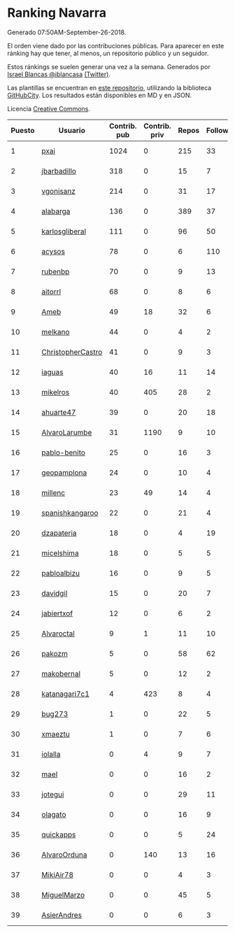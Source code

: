 # Ranking Navarra

Generado 07:50AM-September-26-2018.

El orden viene dado por las contribuciones públicas. Para aparecer en este ránking hay que tener, al menos, un repositorio público y un seguidor.

Estos ránkings se suelen generar una vez a la semana. Generados por [Israel Blancas @iblancasa](https://github.com/iblancasa/) [(Twitter)](https://twitter.com/iblancasa).

Las plantillas se encuentran en [este repositorio](https://github.com/iblancasa/GH-Spanish-Ranking), utilizando la biblioteca [GitHubCity](https://github.com/iblancasa/GitHubCity). Los resultados están disponibles en MD y en JSON.

Licencia [Creative Commons](https://creativecommons.org/licenses/by/4.0/).

| Puesto   |  Usuario  | Contrib. pub | Contrib. priv |Repos| Followers | Desde |  Avatar  |
|----------|-----------|--------------|---------------|-----|-----------|-------|----------|
|1|[pxai](https://github.com/pxai)|1024|0|215|33|2011-12-02|![pxai]()|
|2|[jbarbadillo](https://github.com/jbarbadillo)|318|0|15|7|2016-01-29|![jbarbadillo]()|
|3|[vgonisanz](https://github.com/vgonisanz)|214|0|31|17|2012-05-03|![vgonisanz]()|
|4|[alabarga](https://github.com/alabarga)|136|0|389|37|2009-12-11|![alabarga]()|
|5|[karlosgliberal](https://github.com/karlosgliberal)|111|0|96|50|2010-02-10|![karlosgliberal]()|
|6|[acysos](https://github.com/acysos)|78|0|6|110|2012-04-18|![acysos]()|
|7|[rubenbp](https://github.com/rubenbp)|70|0|9|13|2011-01-18|![rubenbp]()|
|8|[aitorrl](https://github.com/aitorrl)|68|0|8|6|2010-08-19|![aitorrl]()|
|9|[Ameb](https://github.com/Ameb)|49|18|32|6|2010-09-03|![Ameb]()|
|10|[melkano](https://github.com/melkano)|44|0|4|2|2015-07-04|![melkano]()|
|11|[ChristopherCastro](https://github.com/ChristopherCastro)|41|0|9|3|2011-04-25|![ChristopherCastro]()|
|12|[iaguas](https://github.com/iaguas)|40|16|11|14|2013-04-25|![iaguas]()|
|13|[mikelros](https://github.com/mikelros)|40|405|28|2|2016-09-15|![mikelros]()|
|14|[ahuarte47](https://github.com/ahuarte47)|39|0|20|18|2013-09-30|![ahuarte47]()|
|15|[AlvaroLarumbe](https://github.com/AlvaroLarumbe)|31|1190|9|10|2013-04-25|![AlvaroLarumbe]()|
|16|[pablo-benito](https://github.com/pablo-benito)|25|0|16|3|2015-05-07|![pablo-benito]()|
|17|[geopamplona](https://github.com/geopamplona)|24|0|10|4|2017-01-10|![geopamplona]()|
|18|[millenc](https://github.com/millenc)|23|49|14|4|2014-06-11|![millenc]()|
|19|[spanishkangaroo](https://github.com/spanishkangaroo)|22|0|21|4|2009-10-29|![spanishkangaroo]()|
|20|[dzapateria](https://github.com/dzapateria)|18|0|4|19|2012-01-08|![dzapateria]()|
|21|[micelshima](https://github.com/micelshima)|18|0|5|5|2014-12-15|![micelshima]()|
|22|[pabloalbizu](https://github.com/pabloalbizu)|16|0|9|5|2013-01-09|![pabloalbizu]()|
|23|[davidgil](https://github.com/davidgil)|15|0|20|7|2012-03-04|![davidgil]()|
|24|[jabiertxof](https://github.com/jabiertxof)|12|0|6|2|2013-04-30|![jabiertxof]()|
|25|[Alvaroctal](https://github.com/Alvaroctal)|9|1|11|10|2013-05-29|![Alvaroctal]()|
|26|[pakozm](https://github.com/pakozm)|5|0|58|62|2012-10-26|![pakozm]()|
|27|[makobernal](https://github.com/makobernal)|5|0|12|2|2012-12-01|![makobernal]()|
|28|[katanagari7c1](https://github.com/katanagari7c1)|4|423|8|4|2011-05-03|![katanagari7c1]()|
|29|[bug273](https://github.com/bug273)|1|0|22|5|2010-08-20|![bug273]()|
|30|[xmaeztu](https://github.com/xmaeztu)|1|0|7|6|2011-04-01|![xmaeztu]()|
|31|[iolalla](https://github.com/iolalla)|0|4|9|7|2010-06-17|![iolalla]()|
|32|[mael](https://github.com/mael)|0|0|16|2|2010-02-10|![mael]()|
|33|[jotegui](https://github.com/jotegui)|0|0|29|11|2011-02-28|![jotegui]()|
|34|[olagato](https://github.com/olagato)|0|0|16|9|2009-11-05|![olagato]()|
|35|[quickapps](https://github.com/quickapps)|0|0|5|24|2011-10-15|![quickapps]()|
|36|[AlvaroOrduna](https://github.com/AlvaroOrduna)|0|140|13|16|2013-04-26|![AlvaroOrduna]()|
|37|[MikiAir78](https://github.com/MikiAir78)|0|0|4|3|2013-11-07|![MikiAir78]()|
|38|[MiguelMarzo](https://github.com/MiguelMarzo)|0|0|45|5|2016-09-15|![MiguelMarzo]()|
|39|[AsierAndres](https://github.com/AsierAndres)|0|0|6|3|2016-09-23|![AsierAndres]()|
